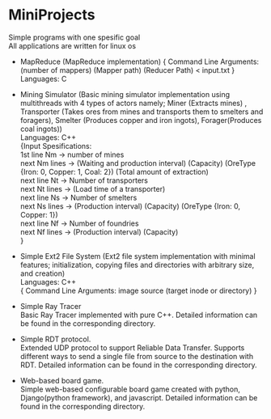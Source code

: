 # MiniProjects
Simple programs with one spesific goal <br>
All applications are written for linux os

- MapReduce (MapReduce implementation) { Command Line Arguments: (number of mappers) (Mapper path) (Reducer Path) < input.txt } <br>
Languages: C

- Mining Simulator (Basic mining simulator implementation using multithreads with 4 types of actors namely; Miner (Extracts mines) , Transporter (Takes ores from mines and transports them to smelters and foragers), Smelter (Produces copper and iron ingots), Forager(Produces coal ingots)) <br>
Languages: C++ <br>
{Input Spesifications: <br>
1st line Nm -> number of mines <br>
next Nm lines -> (Waiting and production interval) (Capacity) (OreType {Iron: 0, Copper: 1, Coal: 2}) (Total amount of extraction) <br>
next line Nt -> Number of transporters <br>
next Nt lines -> (Load time of a transporter) <br>
next line Ns -> Number of smelters <br>
next Ns lines -> (Production interval) (Capacity) (OreType {Iron: 0, Copper: 1}) <br>
next line Nf -> Number of foundries <br> 
next Nf lines -> (Production interval) (Capacity) <br>
} <br>

- Simple Ext2 File System (Ext2 file system implementation with minimal features; initialization, copying files and directories with arbitrary size, and creation) <br>
Languages: C++ <br>
{ Command Line Arguments: image source (target inode or directory) }


- Simple Ray Tracer <br>
  Basic Ray Tracer implemented with pure C++. Detailed information can be found in the corresponding directory. <br>

- Simple RDT protocol. <br>
  Extended UDP protocol to support Reliable Data Transfer. Supports different ways to send a single file from source to the destination with RDT. Detailed information can be found in the corresponding directory. <br>

- Web-based board game. <br>
  Simple web-based configurable board game created with python, Django(python framework), and javascript. Detailed information can be found in the corresponding directory. <br>
 
